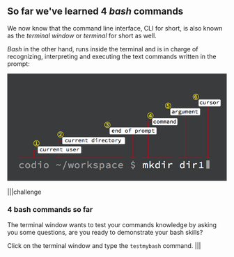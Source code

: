 ## So far we've learned 4 _bash_ commands

We now know that the command line interface, CLI for short, is also known as the _terminal window_ or _terminal_ for short as well.

_Bash_ in the other hand, runs inside the terminal and is in charge of recognizing, interpreting and executing the text commands written in the prompt:

![command prompt components](.guides/img/cmd-prompt-components.png)

|||challenge
### 4 bash commands so far
The terminal window wants to test your commands knowledge by asking you some questions, are you ready to demonstrate your bash skills?

Click on the terminal window and type the `testmybash` command.
|||